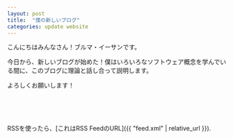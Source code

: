 ```yaml
---
layout: post
title:  "僕の新しいブログ"
categories: update website
---
```


こんにちはみんなさん！ブルマ・イーサンです。

今日から、新しいブログが始めた！僕はいろいろなソフトウェア概念を学んでいる間に、このブログに理論と話し合って説明します。

よろしくお願いします！

<br>
<br>
<br>

RSSを使ったら、[これはRSS FeedのURL]({{ "feed.xml" | relative_url }}).